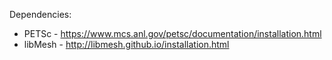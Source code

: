 
Dependencies:

- PETSc -  https://www.mcs.anl.gov/petsc/documentation/installation.html
- libMesh - http://libmesh.github.io/installation.html


